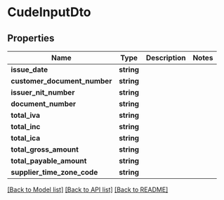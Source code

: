 # CudeInputDto

## Properties
Name | Type | Description | Notes
------------ | ------------- | ------------- | -------------
**issue_date** | **string** |  | 
**customer_document_number** | **string** |  | 
**issuer_nit_number** | **string** |  | 
**document_number** | **string** |  | 
**total_iva** | **string** |  | 
**total_inc** | **string** |  | 
**total_ica** | **string** |  | 
**total_gross_amount** | **string** |  | 
**total_payable_amount** | **string** |  | 
**supplier_time_zone_code** | **string** |  | 

[[Back to Model list]](../README.md#documentation-for-models) [[Back to API list]](../README.md#documentation-for-api-endpoints) [[Back to README]](../README.md)


